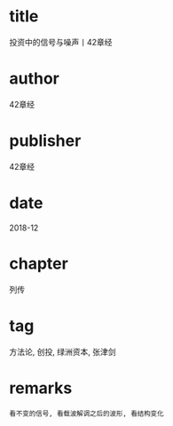 # title
投资中的信号与噪声丨42章经

# author
42章经

# publisher
42章经

# date
2018-12

# chapter
列传

# tag
方法论, 创投, 绿洲资本, 张津剑

# remarks
`看不变的信号, 看载波解调之后的波形, 看结构变化`

